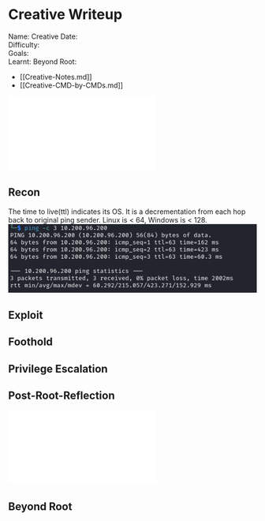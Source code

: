 # Creative Writeup

Name: Creative
Date:  
Difficulty:  
Goals:  
Learnt:
Beyond Root:

- [[Creative-Notes.md]]
- [[Creative-CMD-by-CMDs.md]]


![](Creative-map.excalidraw.md)

## Recon

The time to live(ttl) indicates its OS. It is a decrementation from each hop back to original ping sender. Linux is < 64, Windows is < 128.
![ping](TryHackMe/Wreath/Screenshots/ping.png)
	
## Exploit

## Foothold

## Privilege Escalation

## Post-Root-Reflection  

![](Creative-map.excalidraw.md)

## Beyond Root


